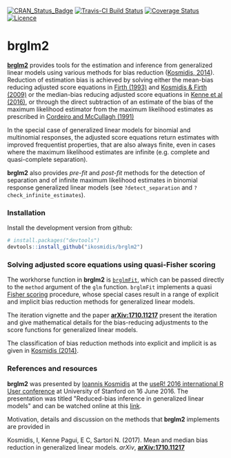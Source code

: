 [![CRAN_Status_Badge](http://www.r-pkg.org/badges/version/brglm2)](https://cran.r-project.org/package=brglm2)
[![Travis-CI Build Status](https://travis-ci.org/ikosmidis/brglm2.svg?branch=master)](https://travis-ci.org/ikosmidis/brglm2)
[![Coverage Status](https://img.shields.io/codecov/c/github/ikosmidis/brglm2/master.svg)](https://codecov.io/github/ikosmidis/brglm2?branch=master)
[![Licence](https://img.shields.io/badge/licence-GPL--3-blue.svg)](https://www.gnu.org/licenses/gpl-3.0.en.html)

brglm2
======

[**brglm2**](https://github.com/ikosmidis/brglm2) provides tools for the estimation and inference from generalized linear models using various methods for bias reduction ([Kosmidis, 2014](https://doi.org/10.1002/wics.1296)). Reduction of estimation bias is achieved by solving either the mean-bias reducing adjusted score equations in [Firth (1993)](https://doi.org/10.1093/biomet/80.1.27) and [Kosmidis & Firth (2009)](https://doi.org/10.1093/biomet/asp055) or the median-bias reducing adjusted score equations in [Kenne et al (2016)](https://arxiv.org/abs/1604.04768), or through the direct subtraction of an estimate of the bias of the maximum likelihood estimator from the maximum likelihood estimates as prescribed in [Cordeiro and McCullagh (1991)](http://www.jstor.org/stable/2345592)

In the special case of generalized linear models for binomial and multinomial responses, the adjusted score equations return estimates with improved frequentist properties, that are also always finite, even in cases where the maximum likelihood estimates are infinite (e.g. complete and quasi-complete separation).

**brglm2** also provides *pre-fit* and *post-fit* methods for the detection of separation and of infinite maximum likelihood estimates in binomial response generalized linear models (see `?detect_separation` and `?check_infinite_estimates`).

### Installation

Install the development version from github:

``` r
# install.packages("devtools")
devtools::install_github("ikosmidis/brglm2")
```

### Solving adjusted score equations using quasi-Fisher scoring

The workhorse function in **brglm2** is
[`brglmFit`](https://github.com/ikosmidis/brglm2/blob/master/R/brglmFit.R),
which can be passed directly to the `method` argument of the `glm`
function. `brglmFit` implements a quasi [Fisher
scoring](https://en.wikipedia.org/wiki/Scoring_algorithm) procedure,
whose special cases result in a range of explicit and implicit bias
reduction methods for generalized linear models.

The iteration vignette and the paper
[**arXiv:1710.11217**](http://arxiv.org/abs/1804.04085) present the
iteration and give mathematical details for the bias-reducing
adjustments to the score functions for generalized linear models.

The classification of bias reduction methods into explicit and
implicit is as given in [Kosmidis
(2014)](https://doi.org/10.1002/wics.1296).

### References and resources

**brglm2** was presented by [Ioannis Kosmidis](https://www.ucl.ac.uk/~ucakiko/) at the [useR! 2016 international R User conference](http://user2016.org) at University of Stanford on 16 June 2016. The presentation was titled "Reduced-bias inference in generalized linear models" and can be watched online at this [link](https://channel9.msdn.com/Events/useR-international-R-User-conference/useR2016/brglm-Reduced-bias-inference-in-generalized-linear-models).


Motivation, details and discussion on the methods that **brglm2** implements are provided in

Kosmidis, I, Kenne Pagui, E C, Sartori N. (2017). Mean and median bias reduction in generalized linear models. *arXiv*, [**arXiv:1710.11217**](http://arxiv.org/abs/1804.04085)


